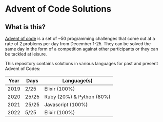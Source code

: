 # Advent of Code Solutions

## What is this?
[Advent of code](https://adventofcode.com) is a set of ~50 programming challenges that come out at a rate of 2 problems per day from December 1-25. They can be solved the same day in the form of a competition against other participants or they can be tackled at leisure.

This repository contains solutions in various languages for past and present Advent of Codes:

| Year        | Days        | Language(s)               |
| ----------- | ----------- | ------------------------- |
| 2019        |  2/25       | Elixir (100%)             |
| 2020        | 25/25       | Ruby (20%) & Python (80%) |
| 2021        | 25/25       | Javascript (100%)         |
| 2022        |  5/25       | Elixir (100%)             |
